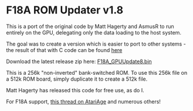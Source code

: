 F18A ROM Updater v1.8
=====================

This is a port of the original code by Matt Hagerty and AsmusR to run entirely on the GPU, delegating only the data loading to the host system.

The goal was to create a version which is easier to port to other systems - the result of that with C code can be found [here](https://github.com/tursilion/f18aupdatecoleco)

Download the latest release zip here: [F18A_GPUUpdate8.bin](F18A_GPUUpdate8.bin)

This is a 256k "non-inverted" bank-switched ROM. To use this 256k file on a 512k ROM board, simply duplicate it to create a 512k file.

Matt Hagerty has released this code for free use, as do I.

For F18A support, [this thread on AtariAge](http://atariage.com/forums/topic/263671-f18a-rom-based-updater/) and numerous others!

